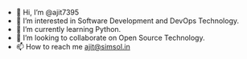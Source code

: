 - 👋 Hi, I’m @ajit7395
- 👀 I’m interested in Software Development and DevOps Technology.
- 🌱 I’m currently learning Python.
- 💞️ I’m looking to collaborate on Open Source Technology.
- 📫 How to reach me ajit@simsol.in

<!---
ajit7395/ajit7395 is a ✨ special ✨ repository because its `README.md` (this file) appears on your GitHub profile.
You can click the Preview link to take a look at your changes.
--->

